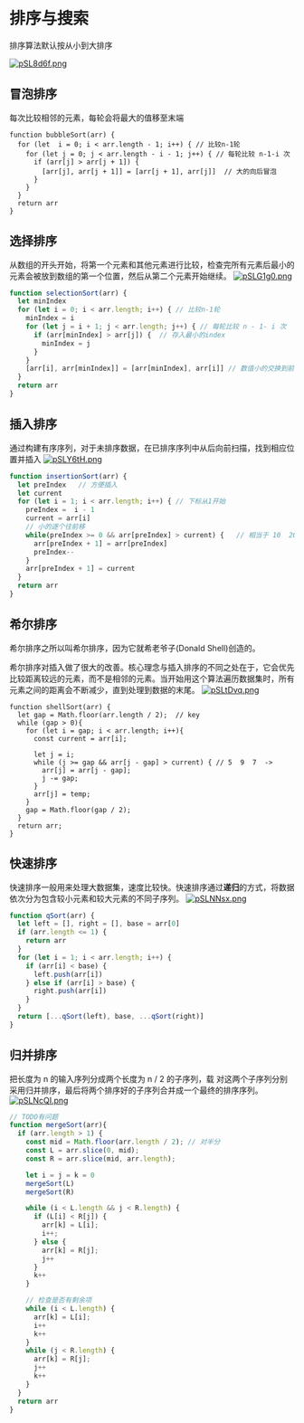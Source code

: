 # 排序与搜索
排序算法默认按从小到大排序

[![pSL8d6f.png](https://s1.ax1x.com/2023/02/18/pSL8d6f.png)](https://imgse.com/i/pSL8d6f)

## 冒泡排序
每次比较相邻的元素，每轮会将最大的值移至末端
``` JS
function bubbleSort(arr) {
  for (let  i = 0; i < arr.length - 1; i++) { // 比较n-1轮
    for (let j = 0; j < arr.length - i - 1; j++) { // 每轮比较 n-1-i 次
      if (arr[j] > arr[j + 1]) {
        [arr[j], arr[j + 1]] = [arr[j + 1], arr[j]]  // 大的向后冒泡
      }
    }
  }
  return arr
}
```

## 选择排序
从数组的开头开始，将第一个元素和其他元素进行比较，检查完所有元素后最小的元素会被放到数组的第一个位置，然后从第二个元素开始继续。
[![pSLG1g0.png](https://s1.ax1x.com/2023/02/18/pSLG1g0.png)](https://imgse.com/i/pSLG1g0)
``` js
function selectionSort(arr) {
  let minIndex
  for (let i = 0; i < arr.length; i++) { // 比较n-1轮
    minIndex = i
    for (let j = i + 1; j < arr.length; j++) { // 每轮比较 n - 1- i 次
      if (arr[minIndex] > arr[j]) {  // 存入最小的index
        minIndex = j 
      }
    }
    [arr[i], arr[minIndex]] = [arr[minIndex], arr[i]] // 数值小的交换到前面
  }
  return arr
}
```

## 插入排序
通过构建有序序列，对于未排序数据，在已排序序列中从后向前扫描，找到相应位置并插入
[![pSLY6tH.png](https://s1.ax1x.com/2023/02/18/pSLY6tH.png)](https://imgse.com/i/pSLY6tH)
```js
function insertionSort(arr) {
  let preIndex   // 方便插入
  let current
  for (let i = 1; i < arr.length; i++) { // 下标从1开始
    preIndex =  i - 1
    current = arr[i]
    // 小的逐个往前移
    while(preIndex >= 0 && arr[preIndex] > current) {   // 相当于 10  20  2   ->  2   10  20
      arr[preIndex + 1] = arr[preIndex]
      preIndex--
    }
    arr[preIndex + 1] = current
  }
  return arr
}
```

## 希尔排序
希尔排序之所以叫希尔排序，因为它就希老爷子(Donald Shell)创造的。

希尔排序对插入做了很大的改善。核心理念与插入排序的不同之处在于，它会优先比较距离较远的元素，而不是相邻的元素。当开始用这个算法遍历数据集时，所有元素之间的距离会不断减少，直到处理到数据的末尾。
[![pSLtDvq.png](https://s1.ax1x.com/2023/02/18/pSLtDvq.png)](https://imgse.com/i/pSLtDvq)
``` JS
function shellSort(arr) {
  let gap = Math.floor(arr.length / 2);  // key
  while (gap > 0){
    for (let i = gap; i < arr.length; i++){
      const current = arr[i];

      let j = i;
      while (j >= gap && arr[j - gap] > current) { // 5  9  7  -> 
        arr[j] = arr[j - gap];
        j -= gap;
      }
      arr[j] = temp;
    }
    gap = Math.floor(gap / 2);
  }
  return arr;
}
```

## 快速排序
快速排序一般用来处理大数据集，速度比较快。快速排序通过**递归**的方式，将数据依次分为包含较小元素和较大元素的不同子序列。
[![pSLNNsx.png](https://s1.ax1x.com/2023/02/18/pSLNNsx.png)](https://imgse.com/i/pSLNNsx)
``` js
function qSort(arr) {
  let left = [], right = [], base = arr[0]
  if (arr.length <= 1) {
    return arr
  }
  for (let i = 1; i < arr.length; i++) {
    if (arr[i] < base) {
      left.push(arr[i])
    } else if (arr[i] > base) {
      right.push(arr[i])
    }
  }
  return [...qSort(left), base, ...qSort(right)]
}
```

## 归并排序
把长度为 n 的输入序列分成两个长度为 n / 2 的子序列，载 对这两个子序列分别采用归并排序，最后将两个排序好的子序列合并成一个最终的排序序列。
[![pSLNcQI.png](https://s1.ax1x.com/2023/02/18/pSLNcQI.png)](https://imgse.com/i/pSLNcQI)
``` js
// TODO有问题
function mergeSort(arr){
  if (arr.length > 1) {
    const mid = Math.floor(arr.length / 2); // 对半分
    const L = arr.slice(0, mid);
    const R = arr.slice(mid, arr.length);

    let i = j = k = 0
    mergeSort(L)
    mergeSort(R)

    while (i < L.length && j < R.length) {
      if (L[i] < R[j]) {
        arr[k] = L[i];
        i++;
      } else {
        arr[k] = R[j];
        j++
      }
      k++
    }

    // 检查是否有剩余项
    while (i < L.length) {
      arr[k] = L[i];
      i++
      k++
    }
    while (j < R.length) {
      arr[k] = R[j];
      j++
      k++
    }
  }
  return arr
}
```
